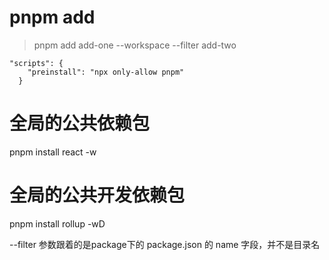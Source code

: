 # pnpm add
> pnpm add add-one --workspace --filter add-two

```
"scripts": {
    "preinstall": "npx only-allow pnpm"
  }
```

# 全局的公共依赖包
pnpm install react -w

# 全局的公共开发依赖包
pnpm install rollup -wD

--filter 参数跟着的是package下的 package.json 的 name 字段，并不是目录名
